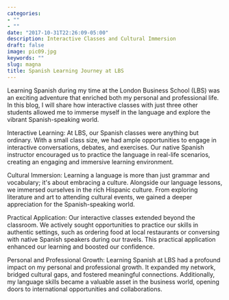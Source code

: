 ```yaml
---
categories:
- ""
- ""
date: "2017-10-31T22:26:09-05:00"
description: Interactive Classes and Cultural Immersion
draft: false
image: pic09.jpg
keywords: ""
slug: magna
title: Spanish Learning Journey at LBS
---
```


Learning Spanish during my time at the London Business School (LBS) was an exciting adventure that enriched both my personal and professional life. In this blog, I will share how interactive classes with just three other students allowed me to immerse myself in the language and explore the vibrant Spanish-speaking world.

Interactive Learning:
At LBS, our Spanish classes were anything but ordinary. With a small class size, we had ample opportunities to engage in interactive conversations, debates, and exercises. Our native Spanish instructor encouraged us to practice the language in real-life scenarios, creating an engaging and immersive learning environment.

Cultural Immersion:
Learning a language is more than just grammar and vocabulary; it's about embracing a culture. Alongside our language lessons, we immersed ourselves in the rich Hispanic culture. From exploring literature and art to attending cultural events, we gained a deeper appreciation for the Spanish-speaking world.

Practical Application:
Our interactive classes extended beyond the classroom. We actively sought opportunities to practice our skills in authentic settings, such as ordering food at local restaurants or conversing with native Spanish speakers during our travels. This practical application enhanced our learning and boosted our confidence.

Personal and Professional Growth:
Learning Spanish at LBS had a profound impact on my personal and professional growth. It expanded my network, bridged cultural gaps, and fostered meaningful connections. Additionally, my language skills became a valuable asset in the business world, opening doors to international opportunities and collaborations.
